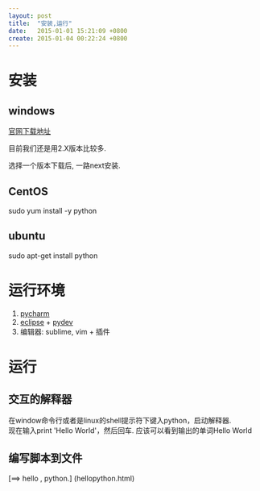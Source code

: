 ```yaml
---
layout: post
title:  "安装,运行"
date:   2015-01-01 15:21:09 +0800
create: 2015-01-04 00:22:24 +0800
---
```


# 安装
## windows
[官网下载地址](https://www.python.org/downloads/windows/)

目前我们还是用2.X版本比较多.

选择一个版本下载后, 一路next安装.

## CentOS
sudo yum install -y python

## ubuntu
sudo apt-get install python


# 运行环境

1. [pycharm](https://www.jetbrains.com/pycharm/)
2. [eclipse](http://pydev.org/index.html) + [pydev](http://pydev.org/index.html)
3. 编辑器: sublime, vim + 插件


# 运行
## 交互的解释器
在window命令行或者是linux的shell提示符下键入python，启动解释器.   
现在输入print 'Hello World'，然后回车. 应该可以看到输出的单词Hello World

## 编写脚本到文件
[==> hello , python.] (hellopython.html)
